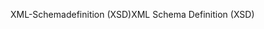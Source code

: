 <span data-ttu-id="4dcc3-101">XML-Schemadefinition (XSD)</span><span class="sxs-lookup"><span data-stu-id="4dcc3-101">XML Schema Definition (XSD)</span></span>